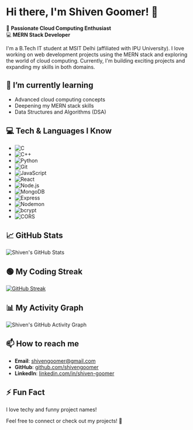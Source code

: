 # Hi there, I'm Shiven Goomer! 👋

🚀 **Passionate Cloud Computing Enthusiast**  
💻 **MERN Stack Developer**  

I'm a B.Tech IT student at MSIT Delhi (affiliated with IPU University). I love working on web development projects using the MERN stack and exploring the world of cloud computing. Currently, I'm building exciting projects and expanding my skills in both domains.

## 🌱 I’m currently learning
- Advanced cloud computing concepts
- Deepening my MERN stack skills
- Data Structures and Algorithms (DSA)

## 💻 Tech & Languages I Know

- ![C](https://img.shields.io/badge/-C-A8B9CC?style=flat&logo=c&logoColor=white)
- ![C++](https://img.shields.io/badge/-C++-00599C?style=flat&logo=c%2B%2B&logoColor=white)
- ![Python](https://img.shields.io/badge/-Python-3776AB?style=flat&logo=python&logoColor=white)
- ![Git](https://img.shields.io/badge/-Git-F05032?style=flat&logo=git&logoColor=white)
- ![JavaScript](https://img.shields.io/badge/-JavaScript-F7DF1E?style=flat&logo=javascript&logoColor=black)
- ![React](https://img.shields.io/badge/-React-61DAFB?style=flat&logo=react&logoColor=black)
- ![Node.js](https://img.shields.io/badge/-Node.js-339933?style=flat&logo=node.js&logoColor=white)
- ![MongoDB](https://img.shields.io/badge/-MongoDB-47A248?style=flat&logo=mongodb&logoColor=white)
- ![Express](https://img.shields.io/badge/-Express-000000?style=flat&logo=express&logoColor=white)
- ![Nodemon](https://img.shields.io/badge/-Nodemon-76D04B?style=flat&logo=nodemon&logoColor=black)
- ![bcrypt](https://img.shields.io/badge/-bcrypt-6666FF?style=flat)
- ![CORS](https://img.shields.io/badge/-CORS-FF8800?style=flat)

## 📈 GitHub Stats

![Shiven's GitHub Stats](https://github-readme-stats.vercel.app/api?username=shivengoomer&show_icons=true&theme=radical)

## 🟢 My Coding Streak

[![GitHub Streak](https://streak-stats.demolab.com?user=shivengoomer&theme=radical&hide_border=true)](https://git.io/streak-stats)

## 📊 My Activity Graph

![Shiven's GitHub Activity Graph](https://github-readme-activity-graph.vercel.app/graph?username=shivengoomer&theme=github)

## 📫 How to reach me
- **Email**: [shivengoomer@gmail.com](mailto:shivengoomer@gmail.com)
- **GitHub**: [github.com/shivengoomer](https://github.com/shivengoomer)
- **LinkedIn**: [linkedin.com/in/shiven-goomer](https://www.linkedin.com/in/shiven-goomer)

## ⚡ Fun Fact
I love techy and funny project names!

Feel free to connect or check out my projects! 🚀
